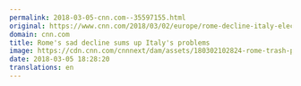 ```yaml
---
permalink: 2018-03-05-cnn.com--35597155.html
original: https://www.cnn.com/2018/03/02/europe/rome-decline-italy-election-intl/index.html
domain: cnn.com
title: Rome's sad decline sums up Italy's problems
image: https://cdn.cnn.com/cnnnext/dam/assets/180302102824-rome-trash-picture-fiat-super-tease.jpg
date: 2018-03-05 18:28:20
translations: en
---
```


